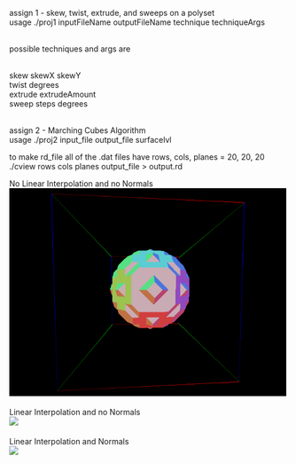 assign 1 - skew, twist, extrude, and sweeps on a polyset<br>
usage ./proj1 inputFileName outputFileName technique techniqueArgs<br><br>

possible techniques and args are<br><br>

skew skewX skewY<br>
twist degrees<br>
extrude extrudeAmount<br>
sweep steps degrees<br><br>

assign 2 - Marching Cubes Algorithm<br>
usage ./proj2 input_file output_file surfacelvl<br>

to make rd_file all of the .dat files have rows, cols, planes = 20, 20, 20<br>
./cview rows cols planes output_file > output.rd<br>

No Linear Interpolation and no Normals<br>
<img src="sphere_no_lerp_no_normals.gif" width="500" /><br><br>
Linear Interpolation and no Normals<br>
<img src="sphere_lerp_no_normals.gif" width="500" /><br><br>
Linear Interpolation and Normals<br>
<img src="smooth_sphere.gif" width="500" /><br><br>
